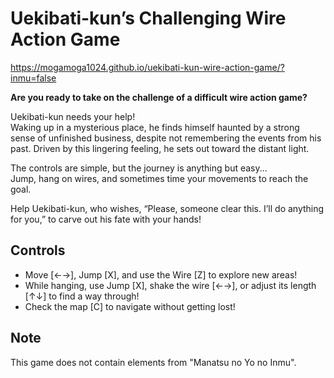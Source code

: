 
# Uekibati-kun’s Challenging Wire Action Game

https://mogamoga1024.github.io/uekibati-kun-wire-action-game/?inmu=false

**Are you ready to take on the challenge of a difficult wire action game?**

Uekibati-kun needs your help!  
Waking up in a mysterious place, he finds himself haunted by a strong sense of unfinished business, despite not remembering the events from his past. Driven by this lingering feeling, he sets out toward the distant light.

The controls are simple, but the journey is anything but easy...  
Jump, hang on wires, and sometimes time your movements to reach the goal.

Help Uekibati-kun, who wishes, “Please, someone clear this. I’ll do anything for you,” to carve out his fate with your hands!

## Controls
- Move [←→], Jump [X], and use the Wire [Z] to explore new areas!
- While hanging, use Jump [X], shake the wire [←→], or adjust its length [↑↓] to find a way through!
- Check the map [C] to navigate without getting lost!

## Note

This game does not contain elements from "Manatsu no Yo no Inmu".
